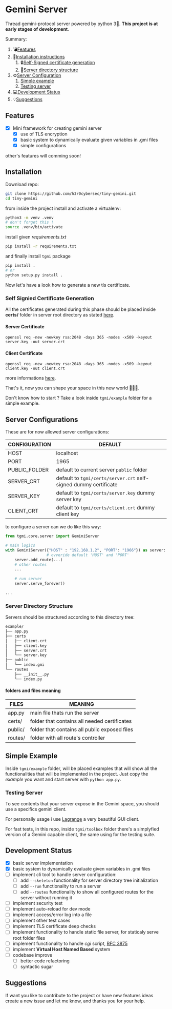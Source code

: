 # Gemini Server

Thread gemini-protocol server powered by python 3🎉. **This project is at early stages of development**.

Summary:

1. 💣[Features](#features)
2. 📄[Installation instructions](#installation)
    1. 🔒[Self-Signed certificate generation](#self-signied-certificate-generation)
    2. 📁[Server directory structure](#server-directory-structure)
3. ⚙️[Server Configuration](#server-configurations)
    1. [Simple example](#simple-example)
    1. [Testing server](#testing-server)
1. 💻[Development Status](#development-status)
1. 💡[Suggestions](#suggestions)

## Features

- [X] Mini framework for creating gemini server
  - [X] use of TLS encryption
  - [X] basic system to dynamically evaluate given variables in .gmi files
  - [X] simple configurations

other's features will comming soon!

## Installation

Download repo:

```sh
git clone https://github.com/h3r0cybersec/tiny-gemini.git
cd tiny-gemini
```

from inside the project install and activate a virtualenv:

```sh
python3 -m venv .venv
# don't forget this !
source .venv/bin/activate
```

install given *requirements.txt*

```sh
pip install -r requirements.txt
```

and finally install `tgmi` package

```sh
pip install .
# or
python setup.py install .
```

Now let's have a look how to generate a new tls certificate.

### Self Signied Certificate Generation

All the certificates generated during this phase should be placed inside **certs/** folder in server root directory as stated [here](#folders-and-files-meaning).

#### Server Certificate

`openssl req -new -newkey rsa:2048 -days 365 -nodes -x509 -keyout server.key -out server.crt`

#### Client Certificate

`openssl req -new -newkey rsa:2048 -days 365 -nodes -x509 -keyout client.key -out client.crt`

more informations [here](https://www.electricmonk.nl/log/2018/06/02/ssl-tls-client-certificate-verification-with-python-v3-4-sslcontext/).

That's it, now you can shape your space in this new world 👏🏻😁.

Don't know how to start ? Take a look inside `tgmi/example` folder for a simple example.

## Server Configurations

These are for now allowed server configurations:

| CONFIGURATION | DEFAULT |
| ------------- | ------- |
| HOST | localhost |
| PORT | 1965 |
| PUBLIC_FOLDER | default to current server `public` folder|
| SERVER_CRT | default to `tgmi/certs/server.crt` self-signed dummy certificate |
| SERVER_KEY | default to `tgmi/certs/server.key` dummy server key |
| CLIENT_CRT | default to `tgmi/certs/client.crt` dummy client key |

to configure a server can we do like this way:

```py
from tgmi.core.server import GeminiServer

# main logics
with GeminiServer({"HOST" : "192.168.1.2", "PORT": "1966"}) as server:
                  # ovveride default 'HOST' and 'PORT'
    server.add_route(...)
    # other routes
    ...
    
    # run server
    server.serve_forever()

...
```

### Server Directory Structure

Servers should be structured according to this directory tree:

```txt
example/
├── app.py
├── certs
│   ├── client.crt
│   ├── client.key
│   ├── server.crt
│   └── server.key
├── public
│   └── index.gmi
└── routes
    ├── __init__.py
    └── index.py
```

#### folders and files meaning

| FILES | MEANING |
| ----- | ------- |
| app.py  | main file thats run the server |
| certs/  | folder that contains all needed certificates |
| public/ | folder that contains all public exposed files |
| routes/ | folder with all route's controller |

## Simple Example

Inside `tgmi/example` folder, will be placed examples that will show all the functionalities that will be implemented in the project. Just copy the *example* you want and start server with `python app.py`.

### Testing Server

To see contents that your server expose in the Gemini space, you should use a specifics gemini client.

For personally usage i use [Lagrange](https://gmi.skyjake.fi/lagrange/) a very beautiful GUI client.

For fast tests, in this repo, inside `tgmi/toolbox` folder there's a simplyfied version of a Gemini capable client, the same using for the testing suite.

## Development Status

- [X] basic server implementation
- [X] basic system to dynamically evaluate given variables in .gmi files
- [ ] implement cli tool to handle server configuration:
  - [ ] add `--skeleton` functionality for server directory tree initialization
  - [ ] add `--run` functionality to run a server
  - [ ] add `--routes` functionality to show all configured routes for the server without running it
- [ ] implement security test
- [ ] implement auto-reload for dev mode
- [ ] implement access/error log into a file
- [ ] implement other test cases
- [ ] implement TLS certificate deep checks
- [ ] implement functionality to handle static file server, for staticaly serve root folder files
- [ ] implement functionality to handle *cgi* script, [RFC 3875](https://datatracker.ietf.org/doc/html/rfc3875)
- [ ] implement **Virtual Host Named Based** system
- [ ] codebase improve
  - [ ] better code refactoring
  - [ ] syntactic sugar

## Suggestions

If want you like to contribute to the project or have new features ideas create a new *issue* and let me know, and thanks you for your help.
